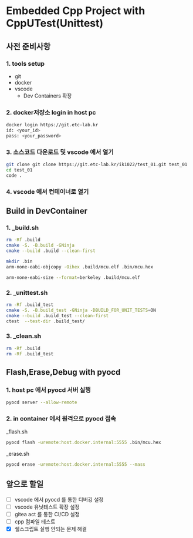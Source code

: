 # Embedded Cpp Project with CppUTest(Unittest)

## 사전 준비사항

### 1. tools setup
- git
- docker
- vscode
  - Dev Containers 확장

### 2. docker저장소 login in host pc
```sh
docker login https://git.etc-lab.kr
id: <your_id>
pass: <your_password>
```

### 3. 소스코드 다운로드 및 vscode 에서 열기
```sh
git clone git clone https://git.etc-lab.kr/ik1022/test_01.git test_01
cd test_01
code .
```

### 4. vscode 에서 컨테이너로 열기


## Build in DevContainer

### 1. _build.sh
```sh
rm -Rf .build
cmake -S. -B.build -GNinja
cmake --build .build --clean-first

mkdir .bin
arm-none-eabi-objcopy -Oihex .build/mcu.elf .bin/mcu.hex

arm-none-eabi-size --format=berkeley .build/mcu.elf
```

### 2. _unittest.sh
```sh
rm -Rf .build_test
cmake -S. -B.build_test -GNinja -DBUILD_FOR_UNIT_TESTS=ON
cmake --build .build_test --clean-first
ctest  --test-dir .build_test/
```

### 3. _clean.sh
```sh
rm -Rf .build
rm -Rf .build_test
```



## Flash,Erase,Debug with pyocd
### 1. host pc 에서 pyocd 서버 실행
```sh
pyocd server --allow-remote
```

### 2. in container 에서 원격으로 pyocd 접속
_flash.sh
```sh
pyocd flash -uremote:host.docker.internal:5555 .bin/mcu.hex
```
_erase.sh
```sh
pyocd erase -uremote:host.docker.internal:5555 --mass
```


## 앞으로 할일
  - [ ] vscode 에서 pyocd 를 통한 디버깅 설정
  - [ ] vscode 유닛테스트 확장 설정
  - [ ] gitea act 를 통한 CI/CD 설정
  - [ ] cpp 컴파일 테스트
  - [x] 쉘스크립트 실행 안되는 문제 해결
